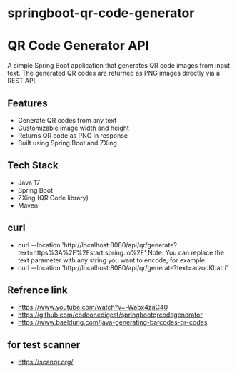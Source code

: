 # springboot-qr-code-generator

# QR Code Generator API

A simple Spring Boot application that generates QR code images from input text. The generated QR codes are returned as PNG images directly via a REST API.

## Features

- Generate QR codes from any text
- Customizable image width and height
- Returns QR code as PNG in response
- Built using Spring Boot and ZXing

## Tech Stack
- Java 17
- Spring Boot
- ZXing (QR Code library)
- Maven

## curl
- curl --location 'http://localhost:8080/api/qr/generate?text=https%3A%2F%2Fstart.spring.io%2F'
Note:
You can replace the text parameter with any string you want to encode, for example:
- curl --location 'http://localhost:8080/api/qr/generate?text=arzooKhatri'

## Refrence link
- https://www.youtube.com/watch?v=-Wabx4zaC40
- https://github.com/codeonedigest/springbootqrcodegenerator
- https://www.baeldung.com/java-generating-barcodes-qr-codes

## for test scanner
- https://scanqr.org/
